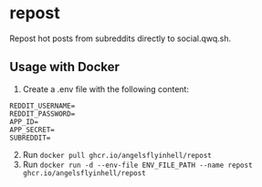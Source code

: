 # repost
 Repost hot posts from subreddits directly to social.qwq.sh.

## Usage with Docker
1. Create a .env file with the following content:
```
REDDIT_USERNAME=
REDDIT_PASSWORD=
APP_ID=
APP_SECRET=
SUBREDDIT=
```
2. Run `docker pull ghcr.io/angelsflyinhell/repost`
3. Run `docker run -d --env-file ENV_FILE_PATH --name repost ghcr.io/angelsflyinhell/repost`
